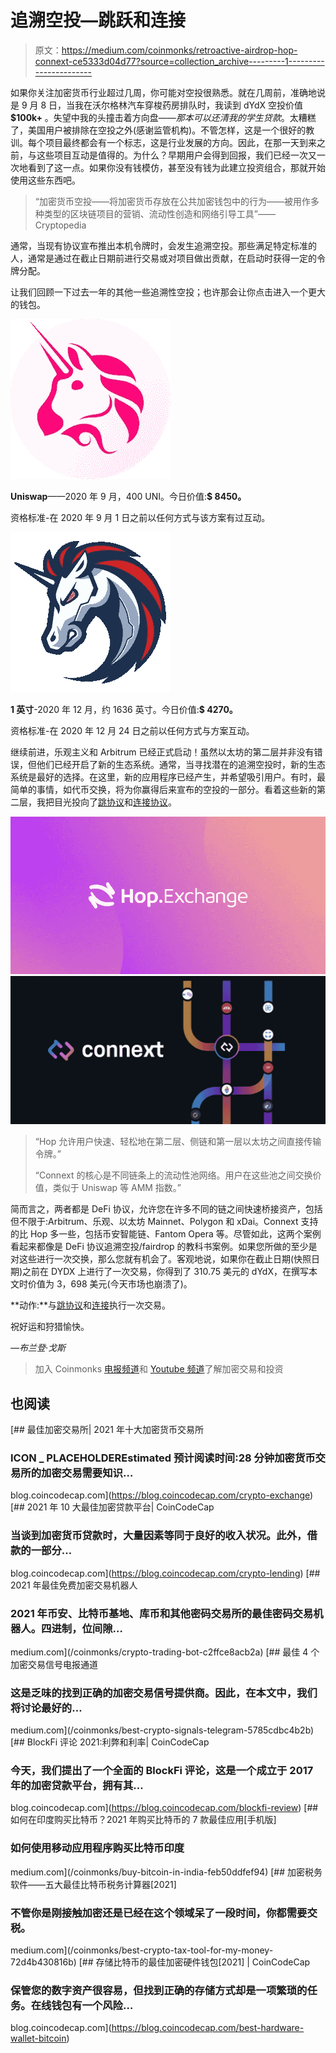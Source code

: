 # 追溯空投—跳跃和连接

> 原文：<https://medium.com/coinmonks/retroactive-airdrop-hop-connext-ce5333d04d77?source=collection_archive---------1----------------------->

如果你关注加密货币行业超过几周，你可能对空投很熟悉。就在几周前，准确地说是 9 月 8 日，当我在沃尔格林汽车穿梭药房排队时，我读到 dYdX 空投价值 **$100k+** 。失望中我的头撞击着方向盘——*那本可以还清我的学生贷款*。太糟糕了，美国用户被排除在空投之外(感谢监管机构)。不管怎样，这是一个很好的教训。每个项目最终都会有一个标志，这是行业发展的方向。因此，在那一天到来之前，与这些项目互动是值得的。为什么？早期用户会得到回报，我们已经一次又一次地看到了这一点。如果你没有钱模仿，甚至没有钱为此建立投资组合，那就开始使用这些东西吧。

> “加密货币空投——将加密货币存放在公共加密钱包中的行为——被用作多种类型的区块链项目的营销、流动性创造和网络引导工具”——Cryptopedia

通常，当现有协议宣布推出本机令牌时，会发生追溯空投。那些满足特定标准的人，通常是通过在截止日期前进行交易或对项目做出贡献，在启动时获得一定的令牌分配。

让我们回顾一下过去一年的其他一些追溯性空投；也许那会让你点击进入一个更大的钱包。

![](img/2acfd92bb6bc24bc36b5f0a561f02f77.png)

**Uniswap**——2020 年 9 月，400 UNI。今日价值:**$ 8450。**

资格标准-在 2020 年 9 月 1 日之前以任何方式与该方案有过互动。

![](img/9e000e845e8547da6580e0d2ddcbeaef.png)

**1 英寸**-2020 年 12 月，约 1636 英寸。今日价值:**$ 4270。**

资格标准-在 2020 年 12 月 24 日之前以任何方式与方案互动。

继续前进，乐观主义和 Arbitrum 已经正式启动！虽然以太坊的第二层并非没有错误，但他们已经开启了新的生态系统。通常，当寻找潜在的追溯空投时，新的生态系统是最好的选择。在这里，新的应用程序已经产生，并希望吸引用户。有时，最简单的事情，如代币交换，将为你赢得后来宣布的空投的一部分。看着这些新的第二层，我把目光投向了[跳协议](https://hop.exchange/)和[连接协议](https://connext.network/)。

![](img/8386caa69784f8efb6f79f200df26329.png)![](img/bbafe9b4814b79a920ffac2dc6375660.png)

> “Hop 允许用户快速、轻松地在第二层、侧链和第一层以太坊之间直接传输令牌。”
> 
> “Connext 的核心是不同链条上的流动性池网络。用户在这些池之间交换价值，类似于 Uniswap 等 AMM 指数。”

简而言之，两者都是 DeFi 协议，允许您在许多不同的链之间快速桥接资产，包括但不限于:Arbitrum、乐观、以太坊 Mainnet、Polygon 和 xDai。Connext 支持的比 Hop 多一些，包括币安智能链、Fantom Opera 等。尽管如此，这两个案例看起来都像是 DeFi 协议追溯空投/fairdrop 的教科书案例。如果您所做的至少是对这些进行一次交换，那么您就有机会了。客观地说，如果你在截止日期(快照日期)之前在 DYDX 上进行了一次交易，你得到了 310.75 美元的 dYdX，在撰写本文时价值为 3，698 美元(今天市场也崩溃了)。

**动作:**与[跳协议](https://hop.exchange/)和[连接](https://connext.network/)执行一次交易。

祝好运和狩猎愉快。

*—布兰登·戈斯*

> 加入 Coinmonks [电报频道](https://t.me/coincodecap)和 [Youtube 频道](https://www.youtube.com/channel/UCbyDhTbOiKh2iUMKBi4-4Zg)了解加密交易和投资

## 也阅读

[](https://blog.coincodecap.com/crypto-exchange) [## 最佳加密交易所| 2021 年十大加密货币交易所

### ICON _ PLACEHOLDEREstimated 预计阅读时间:28 分钟加密货币交易所的加密交易需要知识…

blog.coincodecap.com](https://blog.coincodecap.com/crypto-exchange) [](https://blog.coincodecap.com/crypto-lending) [## 2021 年 10 大最佳加密贷款平台| CoinCodeCap

### 当谈到加密货币贷款时，大量因素等同于良好的收入状况。此外，借款的一部分…

blog.coincodecap.com](https://blog.coincodecap.com/crypto-lending) [](/coinmonks/crypto-trading-bot-c2ffce8acb2a) [## 2021 年最佳免费加密交易机器人

### 2021 年币安、比特币基地、库币和其他密码交易所的最佳密码交易机器人。四进制，位间隙…

medium.com](/coinmonks/crypto-trading-bot-c2ffce8acb2a) [](/coinmonks/best-crypto-signals-telegram-5785cdbc4b2b) [## 最佳 4 个加密交易信号电报通道

### 这是乏味的找到正确的加密交易信号提供商。因此，在本文中，我们将讨论最好的…

medium.com](/coinmonks/best-crypto-signals-telegram-5785cdbc4b2b) [](https://blog.coincodecap.com/blockfi-review) [## BlockFi 评论 2021:利弊和利率| CoinCodeCap

### 今天，我们提出了一个全面的 BlockFi 评论，这是一个成立于 2017 年的加密贷款平台，拥有其…

blog.coincodecap.com](https://blog.coincodecap.com/blockfi-review) [](/coinmonks/buy-bitcoin-in-india-feb50ddfef94) [## 如何在印度购买比特币？2021 年购买比特币的 7 款最佳应用[手机版]

### 如何使用移动应用程序购买比特币印度

medium.com](/coinmonks/buy-bitcoin-in-india-feb50ddfef94) [](/coinmonks/best-crypto-tax-tool-for-my-money-72d4b430816b) [## 加密税务软件——五大最佳比特币税务计算器[2021]

### 不管你是刚接触加密还是已经在这个领域呆了一段时间，你都需要交税。

medium.com](/coinmonks/best-crypto-tax-tool-for-my-money-72d4b430816b) [](https://blog.coincodecap.com/best-hardware-wallet-bitcoin) [## 存储比特币的最佳加密硬件钱包[2021] | CoinCodeCap

### 保管您的数字资产很容易，但找到正确的存储方式却是一项繁琐的任务。在线钱包有一个风险…

blog.coincodecap.com](https://blog.coincodecap.com/best-hardware-wallet-bitcoin)